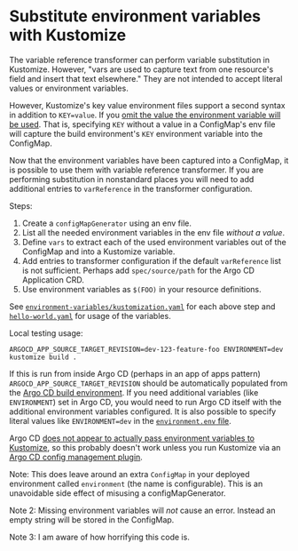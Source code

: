# Substitute environment variables with Kustomize

The variable reference transformer can perform variable substitution in Kustomize. However, "vars are used to capture text from one resource's field and insert that text elsewhere." They are not intended to accept literal values or environment variables.

However, Kustomize's key value environment files support a second syntax in addition to `KEY=value`. If you [omit the value the environment variable will be used](https://github.com/kubernetes-sigs/kustomize/blame/6e7713281e716232481659fd5f602b66140c9a16/api/kv/kv.go#L163-L169). That is, specifying `KEY` without a value in a ConfigMap's env file will capture the build environment's `KEY` environment variable into the ConfigMap.

Now that the environment variables have been captured into a ConfigMap, it is possible to use them with variable reference transformer. If you are performing substitution in nonstandard places you will need to add additional entries to `varReference` in the transformer configuration.

Steps:

1. Create a `configMapGenerator` using an env file.
2. List all the needed environment variables in the env file _without a value_.
3. Define `vars` to extract each of the used environment variables out of the ConfigMap and into a Kustomize variable.
4. Add entries to transformer configuration if the default `varReference` list is not sufficient. Perhaps add `spec/source/path` for the Argo CD Application CRD.
5. Use environment variables as `$(FOO)` in your resource definitions.

See [`environment-variables/kustomization.yaml`](environment-variables/kustomization.yaml) for each above step and [`hello-world.yaml`](hello-world.yaml) for usage of the variables.

Local testing usage:
```
ARGOCD_APP_SOURCE_TARGET_REVISION=dev-123-feature-foo ENVIRONMENT=dev kustomize build .
```

If this is run from inside Argo CD (perhaps in an app of apps pattern) `ARGOCD_APP_SOURCE_TARGET_REVISION` should be automatically populated from the [Argo CD build environment](https://argoproj.github.io/argo-cd/user-guide/build-environment/). If you need additional variables (like `ENVIRONMENT`) set in Argo CD, you would need to run Argo CD itself with the additional environment variables configured. It is also possible to specify literal values like `ENVIRONMENT=dev` in the [`environment.env` file](environment-variables/environment.env).

Argo CD [does not appear to actually pass environment variables to Kustomize](https://github.com/argoproj/argo-cd/blob/d479d22de7e33dd5583bd51e4eb76163baf6318c/reposerver/repository/repository.go#L532-L538), so this probably doesn't work unless you run Kustomize via an [Argo CD config management plugin](https://argoproj.github.io/argo-cd/user-guide/config-management-plugins/).

Note: This does leave around an extra `ConfigMap` in your deployed environment called `environment` (the name is configurable). This is an unavoidable side effect of misusing a configMapGenerator.

Note 2: Missing environment variables will _not_ cause an error. Instead an empty string will be stored in the ConfigMap.

Note 3: I am aware of how horrifying this code is. 
